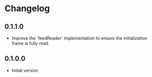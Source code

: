 # Changelog

## 0.1.1.0

- Improve the 'feedReader' implementation to ensure the initialization frame is fully read.

## 0.1.0.0

- Initial version

